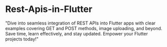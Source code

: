 # Rest-Apis-in-Flutter
 "Dive into seamless integration of REST APIs into Flutter apps with clear examples covering GET and POST methods, image uploading, and beyond. Save time, learn effectively, and stay updated. Empower your Flutter projects today!"
